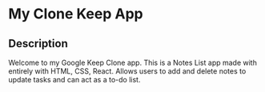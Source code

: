 # My Clone Keep App

## Description

Welcome to my Google Keep Clone app. This is a Notes List app made with entirely with HTML, CSS, React. Allows users to add and delete notes to update tasks and can act as a to-do list. 

